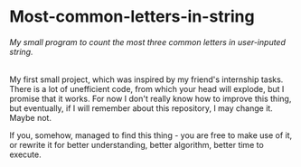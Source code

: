 # Most-common-letters-in-string
###### My small program to count the most three common letters in user-inputed string. 
My first small project, which was inspired by my friend's internship tasks. There is a lot of unefficient code, from which your head will explode, but I promise that it works.
For now I don't really know how to improve this thing, but eventually, if I will remember about this repository, I may change it. Maybe not.

If you, somehow, managed to find this thing - you are free to make use of it, or rewrite it for better understanding, better algorithm, better time to execute.

